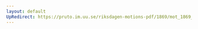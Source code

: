 ```yaml
---
layout: default
UpRedirect: https://pruto.im.uu.se/riksdagen-motions-pdf/1869/mot_1869__ak__reg/mot_1869__ak__reg-005.pdf
---
```

